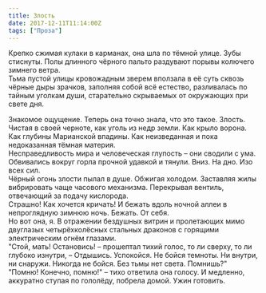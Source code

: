 ```yaml
---
title: Злость
date: 2017-12-11T11:14:00Z
tags: ["Проза"]
---
```


Крепко сжимая кулаки в карманах, она шла по тёмной улице. Зубы стиснуты. Полы длинного чёрного пальто раздувают порывы колючего зимнего ветра.  
Тьма пустой улицы кровожадным зверем вползала в её суть сквозь чёрные дыры зрачков, заполняя собой всё естество, разливалась по тайным уголкам души, старательно скрываемых от окружающих при свете дня.



Знакомое ощущение. Теперь она точно знала, что это такое. Злость. Чистая в своей черноте, как уголь из недр земли. Как крыло ворона. Как глубины Марианской впадины. Как неизведанная и пока недоказанная тёмная материя.  
Несправедливость мира и человеческая глупость – они сводили с ума. Обвивались вокруг горла прочной удавкой и тянули. Вниз. На дно. Изо всех сил.  
Чёрный огонь злости пылал в душе. Обжигая холодом. Заставляя жилы вибрировать чаще часового механизма. Перекрывая вентиль, отвечающий за подачу кислорода.  
Страшно! Как хочется кричать! И бежать вдоль ночной аллеи в непроглядную зимнюю ночь. Бежать. От себя.  
Но вот она, я. В отражении бездушных витрин и пролетающих мимо двуглазых четырёхколёсных стальных драконов с горящими электрическим огнём глазами.  
"Стой, мать! Остановись! – прошептал тихий голос, то ли сверху, то ли глубоко изнутри, – Отдышись. Успокойся. Не бойся темноты. Ни внутри, ни снаружи. Никогда не бойся. Без тьмы нет света. Помнишь?"  
"Помню! Конечно, помню!" – тихо ответила она голосу. И медленно, аккуратно ступая по гололёду, побрела домой. Ужин готовить.

